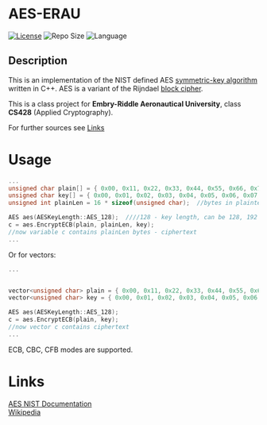 # AES-ERAU
[![License](https://img.shields.io/github/license/illusion173/AES-ERAU)](https://github.com/illusion173/AES-ERAU/blob/main/LICENSE)
![Repo Size](https://img.shields.io/github/repo-size/illusion173/AES-ERAU)
![Language](https://img.shields.io/github/languages/top/illusion173/AES-ERAU)

## Description
This is an implementation of the NIST defined AES [symmetric-key algorithm](https://en.wikipedia.org/wiki/Symmetric-key_algorithm) written in C++. AES is a variant of the Rijndael [block cipher](https://en.wikipedia.org/wiki/Block_cipher).


This is a class project for **Embry-Riddle Aeronautical University**, class **CS428** (Applied Cryptography).

For further sources see [Links](#Links)

# Usage

```c++
...
unsigned char plain[] = { 0x00, 0x11, 0x22, 0x33, 0x44, 0x55, 0x66, 0x77, 0x88, 0x99, 0xaa, 0xbb, 0xcc, 0xdd, 0xee, 0xff }; //plaintext example
unsigned char key[] = { 0x00, 0x01, 0x02, 0x03, 0x04, 0x05, 0x06, 0x07, 0x08, 0x09, 0x0a, 0x0b, 0x0c, 0x0d, 0x0e, 0x0f }; //key example
unsigned int plainLen = 16 * sizeof(unsigned char);  //bytes in plaintext

AES aes(AESKeyLength::AES_128);  ////128 - key length, can be 128, 192 or 256
c = aes.EncryptECB(plain, plainLen, key);
//now variable c contains plainLen bytes - ciphertext
...
```
Or for vectors:
```c++
...


vector<unsigned char> plain = { 0x00, 0x11, 0x22, 0x33, 0x44, 0x55, 0x66, 0x77, 0x88, 0x99, 0xaa, 0xbb, 0xcc, 0xdd, 0xee, 0xff }; //plaintext example
vector<unsigned char> key = { 0x00, 0x01, 0x02, 0x03, 0x04, 0x05, 0x06, 0x07, 0x08, 0x09, 0x0a, 0x0b, 0x0c, 0x0d, 0x0e, 0x0f }; //key example

AES aes(AESKeyLength::AES_128);
c = aes.EncryptECB(plain, key);
//now vector c contains ciphertext
...
```
ECB, CBC, CFB modes are supported.



# Links
[AES NIST Documentation](https://nvlpubs.nist.gov/nistpubs/FIPS/NIST.FIPS.197.pdf)<br>
[Wikipedia](https://en.wikipedia.org/wiki/Advanced_Encryption_Standard)
